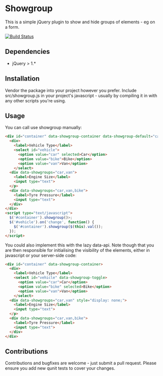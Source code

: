 # Showgroup

This is a simple jQuery plugin to show and hide groups of elements - eg on a form.

[![Build Status](https://travis-ci.org/ingenerator/showgroup.png?branch=master)](https://travis-ci.org/ingenerator/showgroup)

## Dependencies

* jQuery > 1.*

## Installation

Vendor the package into your project however you prefer. Include src/showgroup.js in your project's javascript - usually
by compiling it in with any other scripts you're using.

## Usage

You can call use showgroup manually:

```html
<div id="container" data-showgroup-container data-showgroup-default="car">
  <div>
    <label>Vehicle Type</label>
    <select id="vehicle">
      <option value="car" selected>Car</option>
      <option value="bike">Bike</option>
      <option value="van">Van</option>
    </select>
  <div data-showgroups="car,van">
    <label>Engine Size</label>
    <input type="text">
  </p>
  <div data-showgroups="car,van,bike">
    <label>Tyre Pressure</label>
    <input type="text">
  </div>
</div>
<script type="text/javascript">
  $('#container').showgroup()>;
  $('#vehicle').on('change', function() {
    $('#container').showgroup($(this).val());
  });
</script>
```

You could also implement this with the lazy data-api. Note though that you are then responsible for initialising the
visibility of the elements, either in javascript or your server-side code:

```html
<div id="container" data-showgroup-container>
  <div>
    <label>Vehicle Type</label>
    <select id="vehicle" data-showgroup-toggle>
      <option value="car">Car</option>
      <option value="bike" selected>Bike</option>
      <option value="van">Van</option>
    </select>
  <div data-showgroups="car,van" style="display: none;">
    <label>Engine Size</label>
    <input type="text">
  </p>
  <div data-showgroups="car,van,bike">
    <label>Tyre Pressure</label>
    <input type="text">
  </div>
</div>
```


## Contributions

Contributions and bugfixes are welcome - just submit a pull request. Please ensure you add new qunit tests to cover
your changes.
